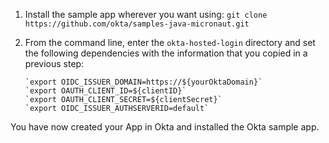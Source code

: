 1. Install the sample app wherever you want using: `git clone https://github.com/okta/samples-java-micronaut.git`
2. From the command line, enter the `okta-hosted-login` directory and set the following dependencies with the information that you copied in a previous step:

    ```
    `export OIDC_ISSUER_DOMAIN=https://${yourOktaDomain}`
    `export OAUTH_CLIENT_ID=${clientID}`
    `export OAUTH_CLIENT_SECRET=${clientSecret}`
    `export OIDC_ISSUER_AUTHSERVERID=default`
    ```

You have now created your App in Okta and installed the Okta <StackSelector snippet="applang" noSelector inline /> sample app.